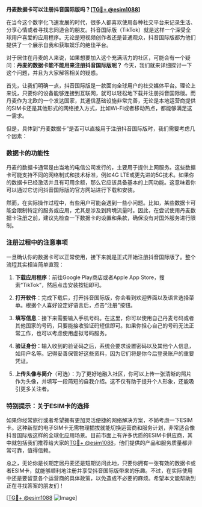 **丹麦数据卡可以注册抖音国际版吗？[[TG💪+ @esim1088](https://t.me/s/esim1088)]**

在当今这个数字化飞速发展的时代，很多人都喜欢使用各种社交平台来记录生活、分享心情或者寻找志同道合的朋友。抖音国际版（TikTok）就是这样一个深受全球用户喜爱的应用程序。无论是短视频创作者还是普通观众，抖音国际版都为他们提供了一个展示自我和获取娱乐的绝佳平台。

对于居住在丹麦的人来说，如果想要加入这个充满活力的社区，可能会有一个疑问：**丹麦的数据卡能不能用来注册抖音国际版呢？** 今天，我们就来详细探讨一下这个问题，并且为大家解答相关的疑惑。

首先，让我们明确一点，抖音国际版是一款面向全球用户的社交媒体平台。理论上来说，只要你的设备能够连接到互联网，就可以轻松地下载并注册抖音国际版。而丹麦作为北欧的一个发达国家，其通信基础设施非常完善，无论是本地运营商提供的SIM卡还是其他形式的网络接入方式，比如Wi-Fi或者移动热点，都能够满足这一需求。

但是，具体到“丹麦数据卡”是否可以直接用于注册抖音国际版时，我们需要考虑几个因素：

### 数据卡的功能性

丹麦的数据卡通常是由当地的电信公司发行的，主要用于提供上网服务。这些数据卡可能支持不同的网络制式和技术标准，例如4G LTE或更先进的5G技术。如果你的数据卡已经激活并且有可用余额，那么它应该具备基本的上网功能。这意味着你可以通过它访问抖音国际版的官方网站进行下载和安装。

然而，在实际操作过程中，有些用户可能会遇到一些小问题。比如，某些数据卡可能会限制特定的服务或应用，尤其是涉及到跨境流量时。因此，在尝试使用丹麦数据卡注册之前，建议先检查一下数据卡的设置和条款，确保没有对国外服务进行限制。

### 注册过程中的注意事项

一旦确认你的数据卡可以正常使用，接下来就是正式开始注册抖音国际版了。整个流程其实相当简单直观：

1. **下载应用程序**：前往Google Play商店或者Apple App Store，搜索“TikTok”，然后点击安装按钮即可。
   
2. **打开软件**：完成下载后，打开抖音国际版，你会看到欢迎界面以及语言选择菜单。根据个人喜好设定好语言后，点击“注册”按钮。

3. **填写信息**：接下来需要输入手机号码。在这里，你可以使用自己丹麦号码或者其他国家的号码，只要能接收验证码短信即可。如果你担心自己的号码无法正常工作，也可以考虑使用虚拟号码服务。

4. **验证身份**：输入收到的验证码之后，系统会要求设置密码以及其他个人信息，如用户名等。记得妥善保管好这些资料，因为它们将是你今后登录账户的重要凭证。

5. **上传头像与简介**（可选）：为了更好地融入社区，你可以上传一张清晰的照片作为头像，并填写一段简短的自我介绍。这不仅有助于提升个人形象，还能吸引更多关注者。

### 特别提示：关于ESIM卡的选择

如果你经常旅行或者希望拥有更加灵活便捷的网络解决方案，不妨考虑一下ESIM卡。这种新型的电子SIM卡无需物理插拔就能切换运营商和服务计划，非常适合像抖音国际版这样的全球化应用场景。目前市面上有许多优质的ESIM卡供应商，其中就包括我们推荐给大家的[TG💪+ @esim1088](https://t.me/s/esim1088)，他们提供的产品和服务质量都非常可靠，值得信赖。

总之，无论你是长期定居丹麦还是短期访问此地，只要你拥有一张有效的数据卡或者ESIM卡，就能够顺利地注册并享受抖音国际版带来的乐趣。不过，在实际使用中还是要留意各个运营商的具体政策，以免造成不必要的麻烦。希望本文能帮助到正在寻找答案的朋友们！

[[TG💪+ @esim1088](https://t.me/s/esim1088) ![Image](https://i.postimg.cc/4NQfJmqS/Snipaste-2025-05-13-00-14-12.png)]